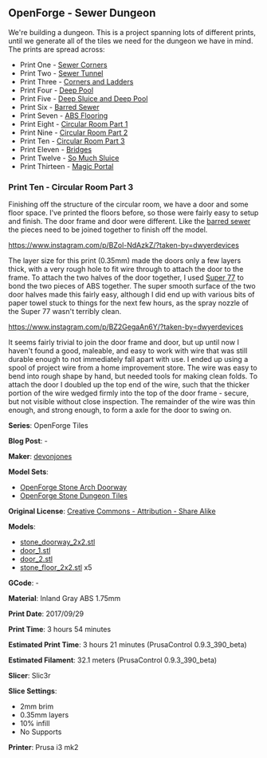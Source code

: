 
## OpenForge - Sewer Dungeon

We're building a dungeon. This is a project spanning lots of different prints, until
we generate all of the tiles we need for the dungeon we have in mind. The prints
are spread across:

 - Print One - [Sewer Corners](http://www.dwyerdevices.com/2017/09/24/sewer-dungeon-print-one/)
 - Print Two - [Sewer Tunnel](http://www.dwyerdevices.com/2017/09/24/sewer-dungeon-print-two/)
 - Print Three - [Corners and Ladders](http://www.dwyerdevices.com/2017/09/24/sewer-dungeon-print-three/)
 - Print Four - [Deep Pool](http://www.dwyerdevices.com/2017/09/24/sewer-dungeon-print-4/)
 - Print Five - [Deep Sluice and Deep Pool](http://www.dwyerdevices.com/2017/09/29/sewer-dungeon-print-five/)
 - Print Six - [Barred Sewer](http://www.dwyerdevices.com/2017/09/29/sewer-dungeon-print-six/)
 - Print Seven - [ABS Flooring](http://www.dwyerdevices.com/2017/09/29/sewer-dungeon-print-seven/)
 - Print Eight - [Circular Room Part 1](http://www.dwyerdevices.com/2017/10/02/sewer-dungeon-print-eight/)
 - Print Nine - [Circular Room Part 2](http://www.dwyerdevices.com/2017/10/03/sewer-dungeon-print-nine/)
 - Print Ten - [Circular Room Part 3](http://www.dwyerdevices.com/2017/10/05/sewer-dungeon-print-ten/)
 - Print Eleven - [Bridges](http://www.dwyerdevices.com/2017/10/06/sewer-dungeon-print-eleven/)
 - Print Twelve - [So Much Sluice](http://www.dwyerdevices.com/2017/10/08/sewer-dungeon-print-twelve/)
 - Print Thirteen - [Magic Portal](http://www.dwyerdevices.com/2017/10/14/sewer-dungeon-print-thirteen/)


### Print Ten - Circular Room Part 3

Finishing off the structure of the circular room, we have a door and some floor space. I've printed
the floors before, so those were fairly easy to setup and finish. The door frame and door were different. Like
the [barred sewer](http://www.dwyerdevices.com/2017/09/29/sewer-dungeon-print-six/) the pieces need to
be joined together to finish off the model.
 
https://www.instagram.com/p/BZol-NdAzkZ/?taken-by=dwyerdevices

The layer size for this print (0.35mm) made the doors only a few layers thick, with a very rough hole to fit
wire through to attach the door to the frame. To attach the two halves of the door together, I used [Super 77](https://www.3m.com/3M/en_US/company-us/all-3m-products/~/3M-Super-77-Multipurpose-Spray-Adhesive?N=5002385+3293242460&rt=rud) to
bond the two pieces of ABS together. The super smooth surface of the two door halves made this fairly easy, although I did
end up with various bits of paper towel stuck to things for the next few hours, as the spray nozzle of the Super 77 wasn't
terribly clean.

https://www.instagram.com/p/BZ2GegaAn6Y/?taken-by=dwyerdevices

It seems fairly trivial to join the door frame and door, but up until now I haven't found a good, maleable, and
easy to work with wire that was still durable enough to not immediately fall apart with use. I ended up using
a spool of project wire from a home improvement store. The wire was easy to bend into rough shape by hand, but
needed tools for making clean folds. To attach the door I doubled up the top end of the wire, such that the thicker
portion of the wire wedged firmly into the top of the door frame - secure, but not visible without close inspection. The
remainder of the wire was thin enough, and strong enough, to form a axle for the door to swing on.
 

**Series**: OpenForge Tiles

**Blog Post**: -

**Maker**: [devonjones](https://www.thingiverse.com/devonjones)

**Model Sets**: 

 - [OpenForge Stone Arch Doorway](https://www.thingiverse.com/thing:594735)
 - [OpenForge Stone Dungeon Tiles](https://www.thingiverse.com/thing:171315)

**Original License**: [Creative Commons - Attribution - Share Alike](http://creativecommons.org/licenses/by-sa/3.0/)

**Models**:

 - [stone_doorway_2x2.stl](https://www.thingiverse.com/download:956281)
 - [door_1.stl](https://www.thingiverse.com/download:956280)
 - [door_2.stl](https://www.thingiverse.com/download:956279)
 - [stone_floor_2x2.stl](https://www.thingiverse.com/download:361884) x5

**GCode**: -

**Material**: Inland Gray ABS 1.75mm

**Print Date**: 2017/09/29

**Print Time**: 3 hours 54 minutes

**Estimated Print Time**: 3 hours 21 minutes (PrusaControl 0.9.3_390_beta)

**Estimated Filament**: 32.1 meters (PrusaControl  0.9.3_390_beta)

**Slicer**: Slic3r

**Slice Settings**:

 - 2mm brim
 - 0.35mm layers
 - 10% infill
 - No Supports

**Printer**: Prusa i3 mk2